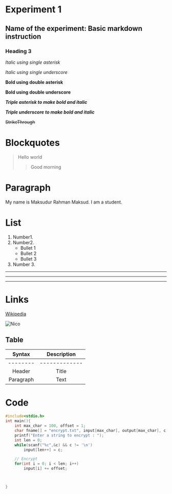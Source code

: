 # Experiment  1
## Name of the experiment: Basic markdown instruction
### Heading 3


*Italic using single asterisk*

_Italic using single underscore_

**Bold using double asterisk**

__Bold using double underscore__

***Triple asterisk to make bold and italic***

___Triple underscore to make bold and italic___

~~StrikeThrough~~

# Blockquotes

> Hello world
>> Good morning

# Paragraph

My name is Maksudur Rahman Maksud. I am a student.

# List


1. Number1.
2. Number2.
    * Bullet 1
    + Bullet 2
    - Bullet 3
3. Number 3.

   

---
___

*** 

# Links

[Wikipedia](www.wikipedia.com)

![Nico](www.markdownguide.org/assets/images/tux.png)

## Table

| Syntax  | Description |
|:------: |:-----------:|
|-------- |-------------|
| Header  | Title       |
|Paragraph| Text        |

# Code


```cpp
#include<stdio.h>
int main(){
    int max_char = 100, offset = 1;
    char fname[] = "encrypt.txt", input[max_char], output[max_char], c;
    printf("Enter a string to encrypt : ");
    int len = 0;
    while(scanf("%c",&c) && c != '\n')
        input[len++] = c;

    // Encrypt
    for(int i = 0; i < len; i++)
        input[i] += offset;



}

```